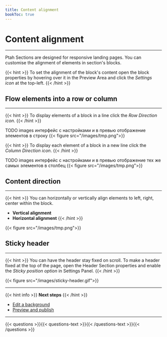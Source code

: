 ```yaml
---
title: Content alignment
bookToc: true
---
```


# Content alignment
***

Ptah Sections are designed for responsive landing pages. You can customise the alignment of elements in section's blocks.

{{< hint >}}
To set the alignment of the block's content open the block properties by hovering over it in the Preview Area and click the *Settings icon* at the top-left.
{{< /hint >}}

## Flow elements into a row or column
***

{{< hint >}}
To display elements of a block in a line click the *Row Direction icon*.
{{< /hint >}}

TODO images интерфейс с настройками и в превью отображение элементов в строку
{{< figure src="/images/tmp.png">}}

{{< hint >}}
To display each element of a block in a new line click the *Column Direction icon*.
{{< /hint >}}

TODO images интерфейс с настройками и в превью отображение тех же самых элементов в столбец
{{< figure src="/images/tmp.png">}}

## Content direction
***

{{< hint >}}
You can horizontally or vertically align elements to left, right, center within the block.

- **Vertical alignment**
- **Horizontal alignment**
{{< /hint >}}

{{< figure src="/images/tmp.png">}}

## Sticky header
***

{{< hint >}}
You can have the header stay fixed on scroll. To make a header fixed at the top of the page, open the Header Section properties and enable the *Sticky position option* in Settings Panel.
{{< /hint >}}

{{< figure src="/images/sticky-header.gif">}}

***

{{< hint info >}}
**Next steps**
{{< /hint >}}

- [Edit a background](/docs/background/)
- [Preview and publish](/docs/release/)

***

{{< questions >}}{{< questions-text >}}{{< /questions-text >}}{{< /questions >}}
